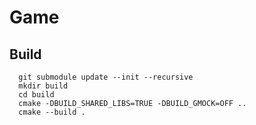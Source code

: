 # Game

## Build
      git submodule update --init --recursive
      mkdir build
      cd build
      cmake -DBUILD_SHARED_LIBS=TRUE -DBUILD_GMOCK=OFF ..
      cmake --build .

